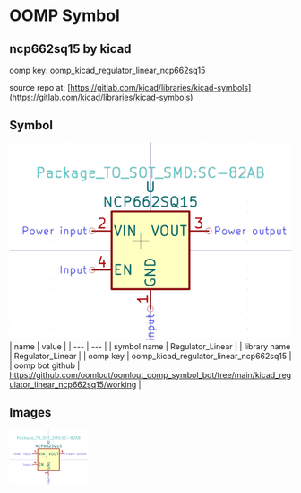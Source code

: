 # OOMP Symbol  
## ncp662sq15  by kicad  
  
oomp key: oomp_kicad_regulator_linear_ncp662sq15  
  
source repo at: [https://gitlab.com/kicad/libraries/kicad-symbols](https://gitlab.com/kicad/libraries/kicad-symbols)  
## Symbol  
  
[![working.png](working_600.png)](working.png)  
| name | value | 
| --- | --- | 
| symbol name | Regulator_Linear | 
| library name | Regulator_Linear | 
| oomp key | oomp_kicad_regulator_linear_ncp662sq15 | 
| oomp bot github | https://github.com/oomlout/oomlout_oomp_symbol_bot/tree/main/kicad_regulator_linear_ncp662sq15/working | 
## Images  
  
[![working.png](working_140.png)](working.png)  
